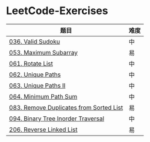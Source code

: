 # LeetCode-Exercises

| 题目                                                         | 难度 |
| ------------------------------------------------------------ | ---- |
| [036. Valid Sudoku](https://github.com/driverCzn/LeetCode-Exercises/blob/master/036.%20Valid%20Sudoku.md) | 中   |
| [053. Maximum Subarray](https://github.com/driverCzn/LeetCode-Exercises/blob/master/053.%20Maximum%20Subarray.md) | 易   |
| [061. Rotate List](https://github.com/driverCzn/LeetCode-Exercises/blob/master/061.%20Rotate%20List.md) | 中   |
| [062. Unique Paths](https://github.com/driverCzn/LeetCode-Exercises/blob/master/062.%20Unique%20Paths.md) | 中   |
| [063. Unique Paths II](https://github.com/driverCzn/LeetCode-Exercises/blob/master/063.%20Unique%20Paths%20II.md) | 中   |
| [064. Minimum Path Sum](https://github.com/driverCzn/LeetCode-Exercises/blob/master/064.%20Minimum%20Path%20Sum.md) | 中   |
| [083. Remove Duplicates from Sorted List](https://github.com/driverCzn/LeetCode-Exercises/blob/master/083.%20Remove%20Duplicates%20from%20Sorted%20List.md) | 易   |
| [094. Binary Tree Inorder Traversal](https://github.com/driverCzn/LeetCode-Exercises/blob/master/094.%20Binary%20Tree%20Inorder%20Traversal.md) | 中   |
| [206. Reverse Linked List](https://github.com/driverCzn/LeetCode-Exercises/blob/master/206.%20Reverse%20Linked%20List.md) | 易   |

